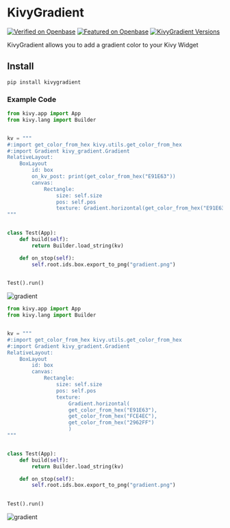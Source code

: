 # KivyGradient
[![Verified on Openbase](https://badges.openbase.com/python/verified/KivyGradient.svg?token=uB6Wpsv+XO63mMbzByWnKIP6GTMZsQ5CXr4PQvqrqU8=)](https://openbase.com/python/KivyGradient?utm_source=embedded&amp;utm_medium=badge&amp;utm_campaign=rate-badge)
[![Featured on Openbase](https://badges.openbase.com/python/featured/KivyGradient.svg?token=uB6Wpsv+XO63mMbzByWnKIP6GTMZsQ5CXr4PQvqrqU8=)](https://openbase.com/python/KivyGradient?utm_source=embedded&amp;utm_medium=badge&amp;utm_campaign=rate-badge)
[![KivyGradient Versions](https://badges.openbase.com/python/versions/KivyGradient.svg?token=uB6Wpsv+XO63mMbzByWnKIP6GTMZsQ5CXr4PQvqrqU8=)](https://openbase.com/python/KivyGradient?utm_source=embedded&amp;utm_medium=badge&amp;utm_campaign=rate-badge)

KivyGradient allows you to add a gradient color to your Kivy Widget

## Install
`pip install kivygradient`

### Example Code

```python
from kivy.app import App
from kivy.lang import Builder


kv = """
#:import get_color_from_hex kivy.utils.get_color_from_hex
#:import Gradient kivy_gradient.Gradient
RelativeLayout:
    BoxLayout
        id: box
        on_kv_post: print(get_color_from_hex("E91E63"))
        canvas:
            Rectangle:
                size: self.size
                pos: self.pos
                texture: Gradient.horizontal(get_color_from_hex("E91E63"), get_color_from_hex("FCE4EC"))
"""


class Test(App):
    def build(self):
        return Builder.load_string(kv)

    def on_stop(self):
        self.root.ids.box.export_to_png("gradient.png")
        

Test().run()
```
![gradient](https://user-images.githubusercontent.com/42192162/132244508-113ea626-371f-486f-9702-fdea0f4214a7.png)


```python
from kivy.app import App
from kivy.lang import Builder


kv = """
#:import get_color_from_hex kivy.utils.get_color_from_hex
#:import Gradient kivy_gradient.Gradient
RelativeLayout:
    BoxLayout
        id: box
        canvas:
            Rectangle:
                size: self.size
                pos: self.pos
                texture: 
                    Gradient.horizontal(
                    get_color_from_hex("E91E63"), 
                    get_color_from_hex("FCE4EC"), 
                    get_color_from_hex("2962FF")
                    )
"""


class Test(App):
    def build(self):
        return Builder.load_string(kv)

    def on_stop(self):
        self.root.ids.box.export_to_png("gradient.png")
        

Test().run()

```

![gradient](https://user-images.githubusercontent.com/42192162/132247485-bb48a2ed-ff48-4388-8fff-68a7eb11f69e.png)
